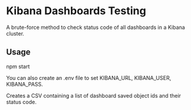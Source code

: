 # Kibana Dashboards Testing

A brute-force method to check status code of all dashboards in a Kibana cluster.

## Usage
npm start

You can also create an .env file to set KIBANA_URL, KIBANA_USER, KIBANA_PASS.

Creates a CSV containing a list of dashboard saved object ids and their status code.
